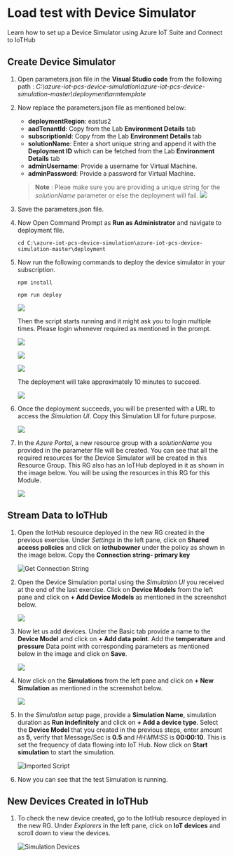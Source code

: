 # Load test with Device Simulator

Learn how to set up a Device Simulator using Azure IoT Suite and Connect to IoTHub

## Create Device Simulator

1. Open parameters.json file in the **Visual Studio code** from the following path : *C:\azure-iot-pcs-device-simulation\azure-iot-pcs-device-simulation-master\deployment\armtemplate*

2. Now replace the parameters.json file as mentioned below:
      
   * **deploymentRegion**: eastus2
   * **aadTenantId**: Copy from the Lab **Environment Details** tab
   * **subscriptionId**: Copy from the Lab **Environment Details** tab
   * **solutionName**: Enter a short unique string and append it with the **Deployment ID** which can be fetched from the Lab **Environment Details** tab
   * **adminUsername**: Provide a username for Virtual Machine.
   * **adminPassword**: Provide a password for Virtual Machine.
  
   > **Note** : Pleae make sure you are providing a unique string for the *solutionName* parameter or else the deployment will fail.
      ![](images/mod-8.png)

3. Save the parameters.json file.

4. Now Open Command Prompt as **Run as Administrator** and navigate to deployment file.

   ```
   cd C:\azure-iot-pcs-device-simulation\azure-iot-pcs-device-simulation-master\deployment

   ```
5. Now run the following commands to deploy the device simulator in your subscription.

   ```
   npm install
   ```

   ```
   npm run deploy
   ```
   ![](images/module-8-1.png)

   Then the script starts running and it might ask you to login multiple times. Please login whenever required as mentioned in the prompt.
      
   ![](images/module-8-3.png)

   ![](images/module-8-4.png)

   ![](images/module-8-5.png)

   The deployment will take approximately 10 minutes to succeed.

   ![](images/module-8-6.png)

6. Once the deployment succeeds, you will be presented with a URL to access the *Simulation UI*. Copy this Simulation UI for future purpose.

   ![](images/module-8-7.png)

7. In the *Azure Portal*, a new resource group with a *solutionName* you provided in the parameter file will be created. You can see that all the required resources for the Device Simulator will be created in this Resource Group. This RG also has an IoTHub deployed in it as shown in the image below. You will be using the resources in this RG for this Module.
   
   ![](images/module-8-8.png)

## Stream Data to IoTHub

1. Open the IotHub resource deployed in the new RG created in the previous exercise. Under *Settings* in the left pane, click on **Shared access policies** and click on **iothubowner** under the policy as shown in the image below. Copy the **Connection string- primary key**

   ![Get Connection String](images/06_get_connection_string.png)

1. Open the Device Simulation portal using the *Simulation UI* you received at the end of the last exercise. Click on **Device Models** from the left pane and click on **+ Add Device Models** as mentioned in the screenshot below.

   ![](images/module-8-10.png)

1. Now let us add devices. Under the Basic tab provide a name to the **Device Model** amd click on **+ Add data point**. Add the **temperature** and **pressure** Data point with corresponding parameters as mentioned below in the image and click on **Save**.

   ![](images/module-8-9.png)

1. Now click on the **Simulations** from the left pane and click on **+ New Simulation** as mentioned in the screenshot below.
 
   ![](images/module-8-11.png)

1. In the *Simulation setup* page, provide a **Simulation Name**, simulation duration as **Run indefinitely** and click on **+ Add a device type**. Select the **Device Model** that you created in the previous steps, enter amount as **5**, verify that Message/Sec is **0.5** and *HH:MM:SS* is **00:00:10**. This is set the frequency of data flowing into IoT Hub. Now click on **Start simulation** to start the simulation.

   ![Imported Script](images/module-8-12.png)

1. Now you can see that the test Simulation is running.

## New Devices Created in IoTHub

1. To check the new device created, go to the IotHub resource deployed in the new RG. Under *Explorers* in the left pane, click on **IoT devices** and scroll down to view the devices.

   ![Simulation Devices](images/09_simulated_devices.png)
